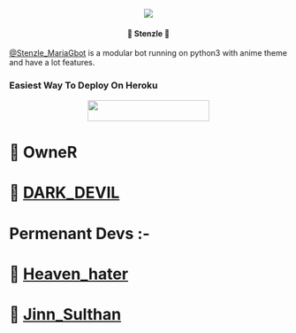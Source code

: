 <p align="center">
  <img src="https://telegra.ph/file/bf2a90eb09de80957ef08.jpg">
</p>

<h4><p align="center"> 💞 Stenzle 💞</p></h4>

[@Stenzle_MariaGbot](https://t.me/Stenzle_MariaGbot) is a modular bot running on python3 with anime theme and have a lot features.


### Easiest Way To Deploy On Heroku 

<p align="center"><a href="https://heroku.com/deploy?template=https://github.com/sakhaavvaavaj93/Alakananda"> <img src="https://img.shields.io/badge/Deploy%20To%20Heroku-orange?style=for-the-badge&logo=heroku" width="220" height="38.45"/></a></p>

# 🔱 OwneR

# 👑 [DARK_DEVIL](https://t.me/FULL_CRUAL_MIND)

# Permenant Devs :- 

# 🔱 [Heaven_hater](https://t.me/kk_heaven_hater)

# 🔱 [Jinn_Sulthan](https://t.me/JINN_SULTHAN)
